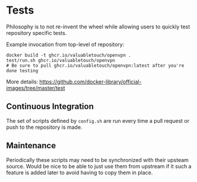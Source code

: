 # Tests

Philosophy is to not re-invent the wheel while allowing users to quickly test repository specific tests.

Example invocation from top-level of repository:

    docker build -t ghcr.io/valuabletouch/openvpn .
    test/run.sh ghcr.io/valuabletouch/openvpn
    # Be sure to pull ghcr.io/valuabletouch/openvpn:latest after you're done testing

More details: https://github.com/docker-library/official-images/tree/master/test

## Continuous Integration

The set of scripts defined by `config.sh` are run every time a pull request or push to the repository is made.

## Maintenance

Periodically these scripts may need to be synchronized with their upsteam source. Would be nice to be able to just use them from upstream if it such a feature is added later to avoid having to copy them in place.
